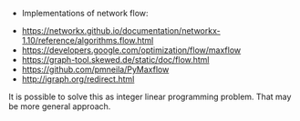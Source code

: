 * Implementations of network flow:
- https://networkx.github.io/documentation/networkx-1.10/reference/algorithms.flow.html
- https://developers.google.com/optimization/flow/maxflow
- https://graph-tool.skewed.de/static/doc/flow.html
- https://github.com/pmneila/PyMaxflow
- http://igraph.org/redirect.html

It is possible to solve this as integer linear programming problem. That may be more general approach.
